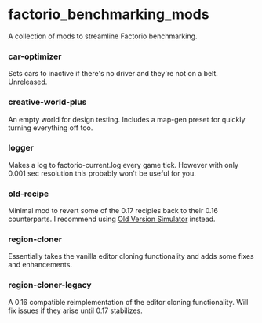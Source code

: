 # factorio_benchmarking_mods
A collection of mods to streamline Factorio benchmarking.

### car-optimizer
Sets cars to inactive if there's no driver and they're not on a belt. Unreleased.

### creative-world-plus
An empty world for design testing. Includes a map-gen preset for quickly turning everything off too.

### logger
Makes a log to factorio-current.log every game tick. However with only 0.001 sec resolution this probably won't be useful for you.

### old-recipe
Minimal mod to revert some of the 0.17 recipies back to their 0.16 counterparts. I recommend using [Old Version Simulator](https://gitlab.com/RustyBlade64/factorio-old-version-simulator/tree/017-update) instead.

### region-cloner
Essentially takes the vanilla editor cloning functionality and adds some fixes and enhancements.

### region-cloner-legacy
A 0.16 compatible reimplementation of the editor cloning functionality. Will fix issues if they arise until 0.17 stabilizes.
